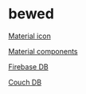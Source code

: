 # bewed

[Material icon](https://material.io/resources/icons/)

[Material components](https://material.angular.io/components/)

[Firebase DB](https://console.firebase.google.com/project/axial-theater-237714/database/)

[Couch DB](http://localhost:5984/_utils/#/database/bewed/_all_docs)
